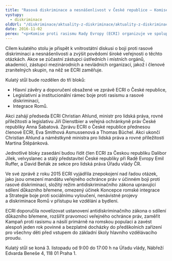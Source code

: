 ```yaml
---
title: "Rasová diskriminace a nesnášenlivost v České republice – Komise proti rasismu Rady Evropy uspořádá kulatý stůl v Praze"
vystupy:
  - diskriminace
oldUrl: "/diskriminace/aktuality-z-diskriminace/aktuality-z-diskriminace-2016/rasova-diskriminace-a-nesnasenlivost-v-ceske-republice-komise-proti-rasismu-rady-evropy-usp/"
date: 2016-11-02
perex: "<p>Komise proti rasismu Rady Evropy (ECRI) organizuje ve spolupráci s  ministrem pro lidská práva, rovné příležitosti a  legislativu a s veřejnou ochránkyní práv kulatý stůl k projednání opatření, jež byla učiněna v návaznosti na doporučení ECRI v její poslední monitorovací zprávě o České republice z roku 2015. Kulatý stůl se koná v Praze 3. listopadu.</p>"
---
```


<!-- imported from the old website -->

<p>Cílem kulatého stolu je přispět k vnitrostátní diskusi o boji proti rasové diskriminaci a nesnášenlivosti a zvýšit povědomí široké veřejnosti o těchto otázkách. Akce se zúčastní zástupci ústředních i místních orgánů, akademici, zástupci mezinárodních a nevládních organizací, jakož i členové zranitelných skupin, na něž se ECRI zaměřuje.</p> <p>Kulatý stůl bude rozdělen do tří bloků:</p><ul><li>Hlavní závěry a doporučení obsažené ve zprávě ECRI o České republice,</li><li>Legislativní a institucionální rámec boje proti rasismu a rasové diskriminaci,</li><li>Integrace Romů.</li></ul> <p>Akci zahájí předseda ECRI Christian Ahlund, ministr pro lidská práva, rovné příležitosti a legislativu Jiří Dienstbier a veřejná ochránkyně práv České republiky Anna Šabatová. Zprávu ECRI o České republice přednesou členové ECRI, Eva Smithová Asmussenová a Thomas Büchel. Akci ukončí Christian Ahlund a náměstkyně ministra pro lidská práva a rovné příležitosti Martina Štěpánková.</p> <p>Jednotlivé bloky zasedání budou řídit člen ECRI za Českou republiku Dalibor Jílek, velvyslanec a stálý představitel České republiky při Radě Evropy Emil Ruffer, a David Beňák ze sekce pro lidská práva Úřadu vlády ČR.</p> <p>Ve své zprávě z roku 2015 ECRI vyjádřila znepokojení nad řadou otázek, jako jsou omezení mandátu veřejného ochránce práv v účinném boji proti rasové diskriminaci, složitý režim antidiskriminačního zákona upravující sdílení důkazního břemene, omezený účinek Koncepce romské integrace a Strategie boje proti sociálnímu vyloučení, nenávistné projevy a diskriminace Romů v přístupu ke vzdělání a bydlení.</p> <p>ECRI doporučila novelizovat ustanovení antidiskriminačního zákona o sdílení důkazního břemene, rozšířit pravomoci veřejného ochránce práv, zaměřit Kampaň proti rasismu a násilí primárně na romskou populaci a zavést alespoň jeden rok povinné a bezplatné docházky do předškolních zařízení pro všechny děti před vstupem do základní školy hlavního vzdělávacího proudu.</p> Kulatý stůl se koná 3. listopadu od 9:00 do 17:00 h na Úřadu vlády, Nábřeží Edvarda Beneše 4, 118 01 Praha 1.
